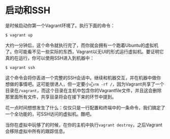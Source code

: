 
# 启动和SSH
是时候启动你第一个Vagrant环境了。执行下面的命令：
```
$ vagrant up
```
大约一分钟后，这个命令就执行完了，而你就会拥有一个跑着Ubuntu的虚拟机了。你可能看不见一些实际的东西，Vagrant以无UI的形式运行虚拟机。要证明它真的在运行，你可以使用SSH进入到机器中：
```
$ vagrant ssh
```
这个命令会将你丢进一个完整的SSH会话中。继续和机器交互，并在机器中做你想做的事情吧。这可能很诱人，但一定要小心`rm -rf /`，因为Vagrant共享了一个目录在`/vagrant`，而这个目录在主机中包含你的Vagrantfile文件，并且这会删除那里面所有文件，共享目录将会在接下来的环节中提到。

花一点时间想想发生了什么：仅仅只是一行配置和终端中的一条命令，我们搞定了一个全功能的，可SSH访问的虚拟机。酷吧。

当你在虚拟中玩够了的时候，在你的主机中执行`vagrant destroy`，之后Vagrant会移除虚拟中所有的跟踪信息。